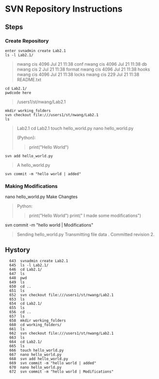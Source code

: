 
# SVN Repository Instructions

## Steps
### Create Repository
    enter svnadmin create Lab2.1
    ls -l Lab2.1/
> nwang cis 4096 Jul 21 11:38 conf
>nwang cis 4096 Jul 21 11:38 db
nwang cis    2 Jul 21 11:38 format
nwang cis 4096 Jul 21 11:38 hooks
nwang cis 4096 Jul 21 11:38 locks
nwang cis  229 Jul 21 11:38 README.txt

    cd Lab2.1/
    pwdcode here
>/users1/st/nwang/Lab2.1

    mkdir working_folders
    svn checkout file:///users1/st/nwang/Lab2.1
    ls

>Lab2.1
cd Lab2.1
touch hello_world.py
nano hello_world.py
>
>(Python):
>> print("Hello World")

`svn add hello_world.py`
>A         hello_world.py

    svn commit -m "hello world | added"

### Making Modifications

nano hello_world.py
Make Changtes
>Python:
>>print("Hello World")
>>print(" I made some modifications")

 svn commit -m "hello world | Modifications"

>Sending        hello_world.py
>Transmitting file data .
>Committed revision 2.

## Hystory

      643  svnadmin create Lab2.1
      645  ls -l Lab2.1/
      646  cd Lab2.1/
      647  ls
      648  pwd
      649  ls
      650  cd ..
      651  ls
      652  svn checkout file:///users1/st/nwang/Lab2.1
      653  ls
      654  cd Lab2.1/
      655  ls
      656  cd ..
      657  ls
      658  mkdir working_folders
      660  cd working_folders/
      661  ls
      662  svn checkout file:///users1/st/nwang/Lab2.1
      663  ls
      664  cd Lab2.1/
      665  ls
      666  touch hello_world.py
      667  nano hello_world.py 
      668  svn add hello_world.py 
      669  svn commit -m "hello world | added"
      670  nano hello_world.py 
      672  svn commit -m "hello world | Modifications"
